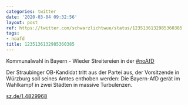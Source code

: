 ```yaml
---
categories: twitter
date: '2020-03-04 09:32:56'
layout: post
ref: https://twitter.com/schwarzlichtwue/status/1235136132985360385
tags:
- noafd
title: 1235136132985360385
---
```

Kommunalwahl in Bayern - Wieder Streitereien in der [#noAfD](/t/noafd)



Der Straubinger OB-Kandidat tritt aus der Partei aus, der Vorsitzende in Würzburg soll seines Amtes enthoben werden: Die Bayern-AfD gerät im Wahlkampf in zwei Städten in massive Turbulenzen.



[sz.de/1.4829968](https://sz.de/1.4829968)